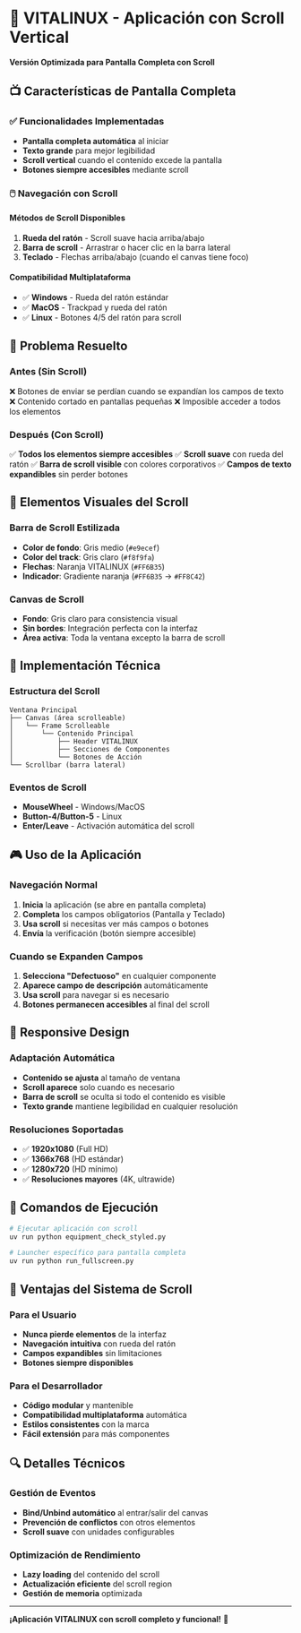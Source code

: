 # 🏢 VITALINUX - Aplicación con Scroll Vertical

**Versión Optimizada para Pantalla Completa con Scroll**

## 📺 Características de Pantalla Completa

### ✅ **Funcionalidades Implementadas**
- **Pantalla completa automática** al iniciar
- **Texto grande** para mejor legibilidad
- **Scroll vertical** cuando el contenido excede la pantalla
- **Botones siempre accesibles** mediante scroll

### 🖱️ **Navegación con Scroll**

#### **Métodos de Scroll Disponibles**
1. **Rueda del ratón** - Scroll suave hacia arriba/abajo
2. **Barra de scroll** - Arrastrar o hacer clic en la barra lateral
3. **Teclado** - Flechas arriba/abajo (cuando el canvas tiene foco)

#### **Compatibilidad Multiplataforma**
- ✅ **Windows** - Rueda del ratón estándar
- ✅ **MacOS** - Trackpad y rueda del ratón
- ✅ **Linux** - Botones 4/5 del ratón para scroll

## 🎯 **Problema Resuelto**

### **Antes (Sin Scroll)**
❌ Botones de enviar se perdían cuando se expandían los campos de texto
❌ Contenido cortado en pantallas pequeñas
❌ Imposible acceder a todos los elementos

### **Después (Con Scroll)**
✅ **Todos los elementos siempre accesibles**
✅ **Scroll suave** con rueda del ratón
✅ **Barra de scroll visible** con colores corporativos
✅ **Campos de texto expandibles** sin perder botones

## 🎨 **Elementos Visuales del Scroll**

### **Barra de Scroll Estilizada**
- **Color de fondo**: Gris medio (`#e9ecef`)
- **Color del track**: Gris claro (`#f8f9fa`)
- **Flechas**: Naranja VITALINUX (`#FF6B35`)
- **Indicador**: Gradiente naranja (`#FF6B35` → `#FF8C42`)

### **Canvas de Scroll**
- **Fondo**: Gris claro para consistencia visual
- **Sin bordes**: Integración perfecta con la interfaz
- **Área activa**: Toda la ventana excepto la barra de scroll

## 🔧 **Implementación Técnica**

### **Estructura del Scroll**
```
Ventana Principal
├── Canvas (área scrolleable)
│   └── Frame Scrolleable
│       └── Contenido Principal
│           ├── Header VITALINUX
│           ├── Secciones de Componentes
│           └── Botones de Acción
└── Scrollbar (barra lateral)
```

### **Eventos de Scroll**
- **MouseWheel** - Windows/MacOS
- **Button-4/Button-5** - Linux
- **Enter/Leave** - Activación automática del scroll

## 🎮 **Uso de la Aplicación**

### **Navegación Normal**
1. **Inicia** la aplicación (se abre en pantalla completa)
2. **Completa** los campos obligatorios (Pantalla y Teclado)
3. **Usa scroll** si necesitas ver más campos o botones
4. **Envía** la verificación (botón siempre accesible)

### **Cuando se Expanden Campos**
1. **Selecciona "Defectuoso"** en cualquier componente
2. **Aparece campo de descripción** automáticamente
3. **Usa scroll** para navegar si es necesario
4. **Botones permanecen accesibles** al final del scroll

## 📱 **Responsive Design**

### **Adaptación Automática**
- **Contenido se ajusta** al tamaño de ventana
- **Scroll aparece** solo cuando es necesario
- **Barra de scroll** se oculta si todo el contenido es visible
- **Texto grande** mantiene legibilidad en cualquier resolución

### **Resoluciones Soportadas**
- ✅ **1920x1080** (Full HD)
- ✅ **1366x768** (HD estándar)
- ✅ **1280x720** (HD mínimo)
- ✅ **Resoluciones mayores** (4K, ultrawide)

## 🚀 **Comandos de Ejecución**

```bash
# Ejecutar aplicación con scroll
uv run python equipment_check_styled.py

# Launcher específico para pantalla completa
uv run python run_fullscreen.py
```

## 🎯 **Ventajas del Sistema de Scroll**

### **Para el Usuario**
- **Nunca pierde elementos** de la interfaz
- **Navegación intuitiva** con rueda del ratón
- **Campos expandibles** sin limitaciones
- **Botones siempre disponibles**

### **Para el Desarrollador**
- **Código modular** y mantenible
- **Compatibilidad multiplataforma** automática
- **Estilos consistentes** con la marca
- **Fácil extensión** para más componentes

## 🔍 **Detalles Técnicos**

### **Gestión de Eventos**
- **Bind/Unbind automático** al entrar/salir del canvas
- **Prevención de conflictos** con otros elementos
- **Scroll suave** con unidades configurables

### **Optimización de Rendimiento**
- **Lazy loading** del contenido del scroll
- **Actualización eficiente** del scroll region
- **Gestión de memoria** optimizada

---

**¡Aplicación VITALINUX con scroll completo y funcional!** 🎉
